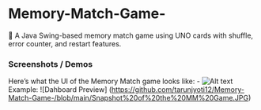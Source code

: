 # Memory-Match-Game-
🎴 A Java Swing-based memory match game using UNO cards with shuffle, error counter, and restart features.
### Screenshots / Demos
Here’s what the UI of the Memory Match game looks like: - ![Alt text](https://github.com/username/repo/assets/image.png)
Example: ![Dahboard Preview] (https://github.com/tarunjyoti12/Memory-Match-Game-/blob/main/Snapshot%20of%20the%20MM%20Game.JPG)
